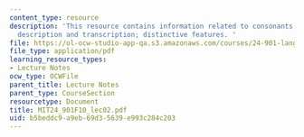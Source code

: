 ```yaml
---
content_type: resource
description: 'This resource contains information related to consonants: articulatory
  description and transcription; distinctive features. '
file: https://ol-ocw-studio-app-qa.s3.amazonaws.com/courses/24-901-language-and-its-structure-i-phonology-fall-2010/b5beddc9a9eb69d35639e993c284c203_MIT24_901F10_lec02.pdf
file_type: application/pdf
learning_resource_types:
- Lecture Notes
ocw_type: OCWFile
parent_title: Lecture Notes
parent_type: CourseSection
resourcetype: Document
title: MIT24_901F10_lec02.pdf
uid: b5beddc9-a9eb-69d3-5639-e993c284c203
---
```


